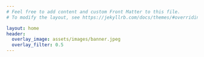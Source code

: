 ```yaml
---
# Feel free to add content and custom Front Matter to this file.
# To modify the layout, see https://jekyllrb.com/docs/themes/#overriding-theme-defaults

layout: home
header:
  overlay_image: assets/images/banner.jpeg
  overlay_filter: 0.5
---
```

